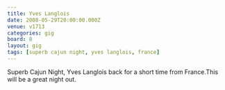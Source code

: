 ```yaml
---
title: Yves Langlois
date: 2008-05-29T20:00:00.000Z
venue: v1713
categories: gig
board: 8
layout: gig
tags: [superb cajun night, yves langlois, france]
---
```

Superb Cajun Night, Yves Langlois back for a short time from France.This will be a great night out.